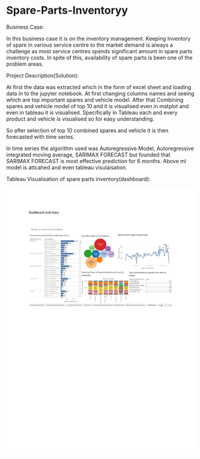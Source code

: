 # Spare-Parts-Inventoryy

Business Case:

In this business case it is on the inventory management. Keeping Inventory of spare in various service centre to the market demand is always a challenge as most service centres 
spends significant amount in spare parts inventory costs. In spite of this, availability of spare parts is been one of the problem areas.

Project Description(Solution):

At first the data was extracted which in the form of excel sheet and loading data in to the jupyter notebook. At first changing columns names and seeing which are top important 
spares and vehicle model. After that Combining spares and vehicle model of top 10 and it is visualised even in matplot and even in tableau it is visualised. Specifically in 
Tableau each and every product and vehicle is visualised so for easy understanding. 

So after selection of top 10 combined spares and vehicle it is then forecasted with time series.

In time series the algorithm used was Autoregressive Model, Autoregressive integrated moving average, SARIMAX FORECAST but founded that SARIMAX FORECAST is most effective 
prediction for 6 months. Above ml model is attcahed and even tableau visulaisation.

Tableau Visualisation of spare parts inventory(dashboard):

![](Spare-Parts-Visualisation-Tableau/Tableau-Sheets-and-stories-images/Dashboard-and-story.png)
